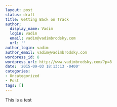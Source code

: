 ```yaml
---
layout: post
status: draft
title: Getting Back on Track
author:
  display_name: Vadim
  login: vadim
  email: vadim@vadimbrodsky.com
  url: ''
author_login: vadim
author_email: vadim@vadimbrodsky.com
wordpress_id: 8
wordpress_url: http://www.vadimbrodsky.com/?p=8
date: '2015-09-03 18:13:13 -0400'
categories:
- Uncategorized
- Post
tags: []
---
```

<p>This is a test</p></p>
